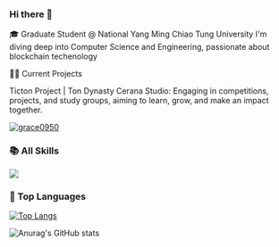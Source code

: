 ### Hi there 👋

🎓 Graduate Student @ National Yang Ming Chiao Tung University
I'm diving deep into Computer Science and Engineering, passionate about blockchain techenology

👨‍💻 Current Projects

Ticton Project | Ton Dynasty
Cerana Studio: Engaging in competitions, projects, and study groups, aiming to learn, grow, and make an impact together.

<p align="left"> <a href="https://github.com/ryo-ma/github-profile-trophy"><img src="https://github-profile-trophy.vercel.app/?username=grace0950" alt="grace0950" /></a> </p>


### 📚 All Skills

![](https://skillicons.dev/icons?perline=15&i=github,gitlab,git,vscode,vim,js,html,css,c,cpp,nodejs,express,python,java,vue,mysql,md,aws,gcp,linux,bash,docker,solidity)

### 🦁 Top Languages

[![Top Langs](https://github-readme-stats.vercel.app/api/top-langs/?username=grace0950)](https://github.com/anuraghazra/github-readme-stats)

![Anurag's GitHub stats](https://github-readme-stats.vercel.app/api?username=grace0950&show_icons=true&hide=issues&count_private=true)
